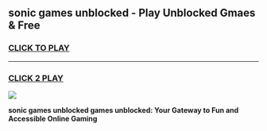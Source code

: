 
## sonic games unblocked - Play Unblocked Gmaes & Free
<h3>
<a href="https://premium.freeplayer.one?title=sonic_games_unblocked&ref=20F">CLICK TO PLAY</a></h3>
<hr>

<h3>
<a href="https://premium.freeplayer.one?title=sonic_games_unblocked&ref=20F">CLICK 2 PLAY</a>
  
</h3>

<a href="https://premium.freeplayer.one?title=sonic_games_unblocked&ref=20F/"><img src="https://clearcache.store/games.png"></a>


**sonic games unblocked games unblocked: Your Gateway to Fun and Accessible Online Gaming**
